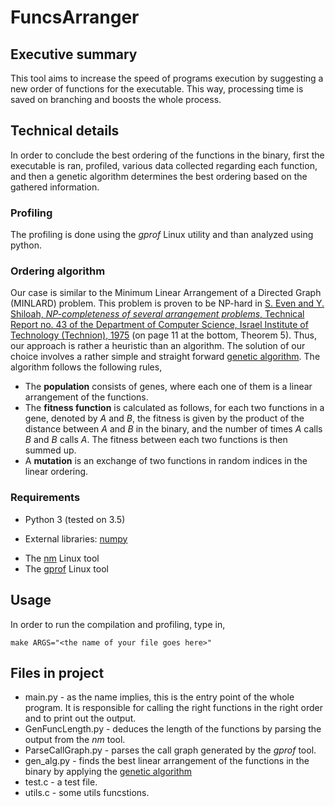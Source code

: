 # FuncsArranger

## Executive summary
This tool aims to increase the speed of programs execution by suggesting a new order of functions for the executable. This way, processing time is saved on branching and boosts the whole process.

## Technical details
In order to conclude the best ordering of the functions in the binary, first the executable is ran, profiled, various data collected regarding each function, and then a genetic algorithm determines the best ordering based on the gathered information.

### Profiling
The profiling is done using the *gprof* Linux utility and than analyzed using python. 

### Ordering algorithm
Our case is similar to the Minimum Linear Arrangement of a Directed Graph (MINLARD) problem. This problem is proven to be NP-hard in [S. Even and Y. Shiloah, *NP-completeness of several arrangement problems*, Technical Report no. 43 of the Department of Computer Science, Israel Institute of Technology (Technion), 1975](http://www.cs.technion.ac.il/users/wwwb/cgi-bin/tr-get.cgi/1975/CS/CS0043.pdf) (on page 11 at the bottom, Theorem 5). Thus, our approach is rather a heuristic than an algorithm. The solution of our choice involves a rather simple and straight forward [genetic algorithm](https://en.wikipedia.org/wiki/Genetic_algorithm). The algorithm follows the following rules,
* The **population** consists of genes, where each one of them is a linear arrangement of the functions. 
* The **fitness function** is calculated as follows, for each two functions in a gene, denoted by *A* and *B*, the fitness is given by the product of the distance between *A* and *B* in the binary, and the number of times *A* calls *B* and *B* calls *A*. The fitness between each two functions is then summed up.
* A **mutation** is an exchange of two functions in random indices in the linear ordering. 

### Requirements
 * Python 3 (tested on 3.5)
  - External libraries: [numpy](http://www.numpy.org/)
 * The [nm](https://linux.die.net/man/1/nm) Linux tool
 * The [gprof](https://linux.die.net/man/1/gprof) Linux tool

## Usage
In order to run the compilation and profiling, type in,
```
make ARGS="<the name of your file goes here>"
```

## Files in project
* main.py - as the name implies, this is the entry point of the whole program. It is responsible for calling the right functions in the right order and to print out the output.
* GenFuncLength.py - deduces the length of the functions by parsing the output from the *nm* tool.
* ParseCallGraph.py - parses the call graph generated by the *gprof* tool.
* gen_alg.py - finds the best linear arrangement of the functions in the binary by applying the [genetic algorithm](#ordering-algorithm) 
* test.c - a test file.
* utils.c - some utils funcstions.
